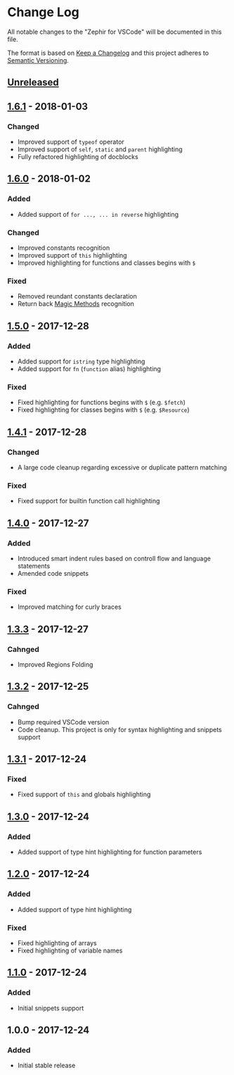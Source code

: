 # Change Log

All notable changes to the "Zephir for VSCode" will be documented in this file.

The format is based on [Keep a Changelog](http://keepachangelog.com/)
and this project adheres to [Semantic Versioning](http://semver.org/).

## [Unreleased]

## [1.6.1] - 2018-01-03

### Changed
- Improved support of `typeof` operator
- Improved support of `self`, `static` and `parent` highlighting
- Fully refactored highlighting of docblocks

## [1.6.0] - 2018-01-02

### Added
- Added support of `for ..., ... in reverse` highlighting

### Changed
- Improved constants recognition
- Improved support of `this` highlighting
- Improved highlighting for functions and classes begins with `$`

### Fixed
- Removed reundant constants declaration
- Return back [Magic Methods](http://php.net/manual/en/language.oop5.magic.php) recognition

## [1.5.0] - 2017-12-28

### Added
- Added support for `istring` type highlighting
- Added support for `fn` (`function` alias) highlighting

### Fixed
- Fixed highlighting for functions begins with `$` (e.g. `$fetch`)
- Fixed highlighting for classes begins with `$` (e.g. `$Resource`)

## [1.4.1] - 2017-12-28

### Changed
- A large code cleanup regarding excessive or duplicate pattern matching

### Fixed
- Fixed support for builtin function call highlighting

## [1.4.0] - 2017-12-27

### Added
- Introduced smart indent rules based on controll flow and language statements
- Amended code snippets

### Fixed
- Improved matching for curly braces

## [1.3.3] - 2017-12-27

### Cahnged
- Improved Regions Folding

## [1.3.2] - 2017-12-25

### Cahnged
- Bump required VSCode version
- Code cleanup. This project is only for syntax highlighting and snippets support

## [1.3.1] - 2017-12-24
### Fixed
 - Fixed support of `this` and globals highlighting

## [1.3.0] - 2017-12-24
### Added
 - Added support of type hint highlighting for function parameters

## [1.2.0] - 2017-12-24
### Added
 - Added support of type hint highlighting

### Fixed
- Fixed highlighting of arrays
- Fixed highlighting of variable names

## [1.1.0] - 2017-12-24

### Added
 - Initial snippets support

## 1.0.0 - 2017-12-24
### Added
 - Initial stable release

[Unreleased]: https://github.com/zephir-lang/zephir-vscode/compare/v1.6.1...HEAD
[1.6.1]: https://github.com/zephir-lang/zephir-vscode/compare/v1.6.0...v1.6.1
[1.6.0]: https://github.com/zephir-lang/zephir-vscode/compare/v1.5.0...v1.6.0
[1.5.0]: https://github.com/zephir-lang/zephir-vscode/compare/v1.4.1...v1.5.0
[1.4.1]: https://github.com/zephir-lang/zephir-vscode/compare/v1.4.0...v1.4.1
[1.4.0]: https://github.com/zephir-lang/zephir-vscode/compare/v1.3.3...v1.4.0
[1.3.3]: https://github.com/zephir-lang/zephir-vscode/compare/v1.3.2...v1.3.3
[1.3.2]: https://github.com/zephir-lang/zephir-vscode/compare/v1.3.1...v1.3.2
[1.3.1]: https://github.com/zephir-lang/zephir-vscode/compare/v1.3.0...v1.3.1
[1.3.0]: https://github.com/zephir-lang/zephir-vscode/compare/v1.2.0...v1.3.0
[1.2.0]: https://github.com/zephir-lang/zephir-vscode/compare/v1.1.0...v1.2.0
[1.1.0]: https://github.com/zephir-lang/zephir-vscode/compare/v1.0.0...v1.1.0
